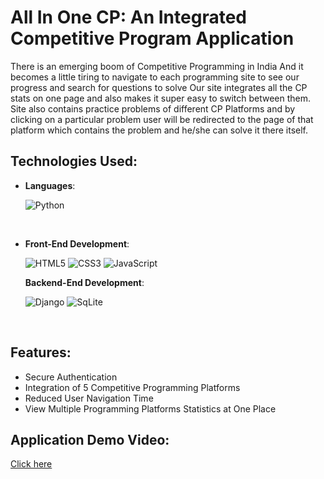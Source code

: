 All In One CP: An Integrated Competitive Program Application
====================
There is an emerging boom of Competitive Programming in India And it becomes a little tiring to navigate to each programming site to see our progress and search for questions to solve Our site integrates all the CP stats on one page and also makes it super easy to switch between them. Site also contains practice problems of different CP Platforms and by clicking on a particular problem user will be redirected to the page of that platform which contains the problem and he/she can solve it there itself.

Technologies Used:
-----------------
<p align="center">

- **Languages**:
    
    
    ![Python](https://img.shields.io/badge/Python%20-%2314354C.svg?style=for-the-badge&logo=python&logoColor=white)

<br>   
    
- **Front-End Development**:

   ![HTML5](https://img.shields.io/badge/HTML5%20-%23E34F26.svg?style=for-the-badge&logo=html5&logoColor=white)
   ![CSS3](https://img.shields.io/badge/CSS%20-%231572B6.svg?style=for-the-badge&logo=css3&logoColor=white)
   ![JavaScript](https://img.shields.io/badge/JavaScript%20-%23F7DF1E.svg?style=for-the-badge&logo=javascript&logoColor=black)

  **Backend-End Development**:

   ![Django](https://img.shields.io/badge/Django-092E20?style=for-the-badge&logo=django&logoColor=white)
   ![SqLite](https://img.shields.io/badge/SQLite-07405E?style=for-the-badge&logo=sqlite&logoColor=white)  

  
  

<br>

</p>


Features:
-----------------
 - Secure Authentication
 - Integration of 5 Competitive Programming Platforms
 - Reduced User Navigation Time
 - View Multiple Programming Platforms Statistics at One Place


Application Demo Video:
-----------------
<a href="https://youtu.be/S_X4EVTUXDA">Click here</a>


